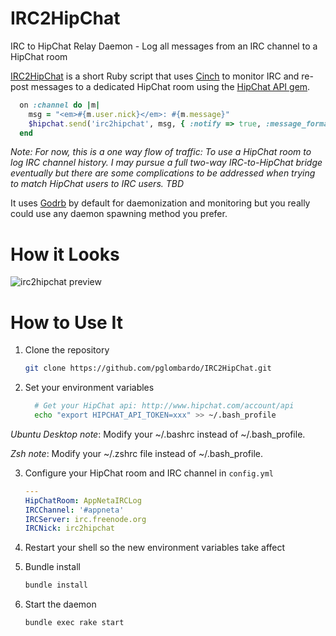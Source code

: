 IRC2HipChat
===========

IRC to HipChat Relay Daemon - Log all messages from an IRC channel to a HipChat room

[IRC2HipChat](https://github.com/pglombardo/IRC2HipChat) is a short Ruby script that uses [Cinch](https://github.com/cinchrb/cinch) to monitor IRC and re-post messages to a dedicated HipChat room using the [HipChat API gem](https://rubygems.org/gems/hipchat).

```ruby
  on :channel do |m|
    msg = "<em>#{m.user.nick}</em>: #{m.message}"
    $hipchat.send('irc2hipchat', msg, { :notify => true, :message_format => 'html' })
  end
```

_Note: For now, this is a one way flow of traffic: To use a HipChat room to log IRC channel history.  I may pursue a full two-way IRC-to-HipChat bridge eventually but there are some complications to be addressed when trying to match HipChat users to IRC users.  TBD_

It uses [Godrb](http://godrb.com/) by default for daemonization and monitoring but you really could use any daemon spawning method you prefer.

# How it Looks

![irc2hipchat preview](https://s3.amazonaws.com/pglombardo/irc2hipchat_preview.png)

# How to Use It

1. Clone the repository

    ```bash
    git clone https://github.com/pglombardo/IRC2HipChat.git
    ```
  
2. Set your environment variables

    ```bash
      # Get your HipChat api: http://www.hipchat.com/account/api
      echo "export HIPCHAT_API_TOKEN=xxx" >> ~/.bash_profile
    ```

  *Ubuntu Desktop note*: Modify your ~/.bashrc instead of ~/.bash_profile.

  *Zsh note*: Modify your ~/.zshrc file instead of ~/.bash_profile.
  
3. Configure your HipChat room and IRC channel in `config.yml`

    ```yaml
    ---
    HipChatRoom: AppNetaIRCLog
    IRCChannel: '#appneta'
    IRCServer: irc.freenode.org
    IRCNick: irc2hipchat
    ```

4. Restart your shell so the new environment variables take affect

5. Bundle install

    ```bash
    bundle install
    ```

6. Start the daemon

    ```bash
    bundle exec rake start
    ```
